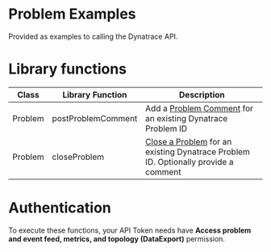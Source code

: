 # Problem Examples

Provided as examples to calling the Dynatrace API.

# Library functions

| Class | Library Function | Description |
| --- | --- | --- |
| Problem | postProblemComment | Add a [Problem Comment](https://www.dynatrace.com/support/help/dynatrace-api/environment-api/problems/comments/post-comment/) for an existing Dynatrace Problem ID |
| Problem | closeProblem | [Close a Problem](https://www.dynatrace.com/support/help/dynatrace-api/environment-api/problems/problems/post-close/) for an existing Dynatrace Problem ID.  Optionally provide a comment |

# Authentication

To execute these functions, your API Token needs have **Access problem and event feed, metrics, and topology (DataExport)** permission.
